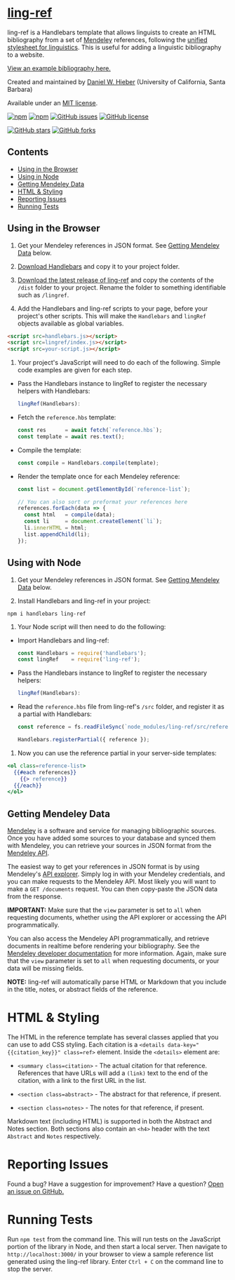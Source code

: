 # [ling-ref][1]

ling-ref is a Handlebars template that allows linguists to create an HTML bibliography from a set of [Mendeley][4] references, following the [unified stylesheet for linguistics][3]. This is useful for adding a linguistic bibliography to a website.

[View an example bibliography here.][5]

Created and maintained by [Daniel W. Hieber][2] (University of California, Santa Barbara)

Available under an [MIT license][9].

<!-- BADGES -->
<!-- Informational -->
[![npm](https://img.shields.io/npm/v/ling-ref.svg)][14]
[![npm](https://img.shields.io/npm/dt/ling-ref.svg)][14]
[![GitHub issues](https://img.shields.io/github/issues/dwhieb/ling-ref.svg)][12]
[![GitHub license](https://img.shields.io/github/license/dwhieb/ling-ref.svg)][13]

<!-- Social -->
[![GitHub stars](https://img.shields.io/github/stars/dwhieb/ling-ref.svg?style=social)](https://github.com/dwhieb/ling-ref/stargazers)
[![GitHub forks](https://img.shields.io/github/forks/dwhieb/ling-ref.svg?style=social)](https://github.com/dwhieb/ling-ref/network)

## Contents

* [Using in the Browser](#using-in-the-browser)
* [Using in Node](#using-in-node)
* [Getting Mendeley Data](#getting-mendeley-data)
* [HTML & Styling](#html--styling)
* [Reporting Issues](#reporting-issues)
* [Running Tests](#running-tests)

## Using in the Browser

1. Get your Mendeley references in JSON format. See [Getting Mendeley Data](#getting-mendeley-data) below.

1. [Download Handlebars][7] and copy it to your project folder.

1. [Download the latest release of ling-ref][6] and copy the contents of the `/dist` folder to your project. Rename the folder to something identifiable such as `/lingref`.

1. Add the Handlebars and ling-ref scripts to your page, before your project's other scripts. This will make the `Handlebars` and `lingRef` objects available as global variables.

  ```html
  <script src=handlebars.js></script>
  <script src=lingref/index.js></script>
  <script src=your-script.js></script>
  ```

1. Your project's JavaScript will need to do each of the following. Simple code examples are given for each step.

  - Pass the Handlebars instance to lingRef to register the necessary helpers with Handlebars:

    ```js
    lingRef(Handlebars):
    ```

  - Fetch the `reference.hbs` template:

    ```js
    const res      = await fetch(`reference.hbs`);
    const template = await res.text();
    ```

  - Compile the template:

    ```js
    const compile = Handlebars.compile(template);
    ```

  - Render the template once for each Mendeley reference:

    ```js
    const list = document.getElementById(`reference-list`);

    // You can also sort or preformat your references here
    references.forEach(data => {
      const html   = compile(data);
      const li     = document.createElement(`li`);
      li.innerHTML = html;
      list.appendChild(li);
    });
    ```

## Using with Node

1. Get your Mendeley references in JSON format. See [Getting Mendeley Data](#getting-mendeley-data) below.

1. Install Handlebars and ling-ref in your project:

  ```
  npm i handlebars ling-ref
  ```

1. Your Node script will then need to do the following:

  - Import Handlebars and ling-ref:

    ```js
    const Handlebars = require('handlebars');
    const lingRef    = require('ling-ref');
    ```

  - Pass the Handlebars instance to lingRef to register the necessary helpers:

    ```js
    lingRef(Handlebars):
    ```

  - Read the `reference.hbs` file from ling-ref's `/src` folder, and register it as a partial with Handlebars:

    ```js
    const reference = fs.readFileSync(`node_modules/ling-ref/src/reference.hbs`, `utf8`);

    Handlebars.registerPartial({ reference });
    ```

1. Now you can use the reference partial in your server-side templates:

  ```hbs
  <ol class=reference-list>
    {{#each references}}
      {{> reference}}
    {{/each}}
  </ol>
  ```

## Getting Mendeley Data

[Mendeley][4] is a software and service for managing bibliographic sources. Once you have added some sources to your database and synced them with Mendeley, you can retrieve your sources in JSON format from the [Mendeley API][10].

The easiest way to get your references in JSON format is by using Mendeley's [API explorer][11]. Simply log in with your Mendeley credentials, and you can make requests to the Mendeley API. Most likely you will want to make a `GET /documents` request. You can then copy-paste the JSON data from the response.

**IMPORTANT:** Make sure that the `view` parameter is set to `all` when requesting documents, whether using the API explorer or accessing the API programmatically.

You can also access the Mendeley API programmatically, and retrieve documents in realtime before rendering your bibliography. See the [Mendeley developer documentation][10] for more information. Again, make sure that the `view` parameter is set to `all` when requesting documents, or your data will be missing fields.

**NOTE:** ling-ref will automatically parse HTML or Markdown that you include in the title, notes, or abstract fields of the reference.

# HTML & Styling

The HTML in the reference template has several classes applied that you can use to add CSS styling. Each citation is a `<details data-key="{{citation_key}}" class=ref>` element. Inside the `<details>` element are:

  - `<summary class=citation>` - The actual citation for that reference. References that have URLs will add a `(link)` text to the end of the citation, with a link to the first URL in the list.

  - `<section class=abstract>` - The abstract for that reference, if present.

  - `<section class=notes>` - The notes for that reference, if present.

Markdown text (including HTML) is supported in both the Abstract and Notes section. Both sections also contain an `<h4>` header with the text `Abstract` and `Notes` respectively.

# Reporting Issues
Found a bug? Have a suggestion for improvement? Have a question? [Open an issue on GitHub.][12]

# Running Tests

Run `npm test` from the command line. This will run tests on the JavaScript portion of the library in Node, and then start a local server. Then navigate to `http://localhost:3000/` in your browser to view a sample reference list generated using the ling-ref library. Enter `Ctrl + C` on the command line to stop the server.

<!-- LINKS -->
[1]: https://github.com/dwhieb/ling-ref#readme
[2]: https://danielhieber.com
[3]: https://www.linguisticsociety.org/resource/unified-style-sheet
[4]: https://www.mendeley.com
[5]: https://danielhieber.com/bibliographies/flexibility
[6]: https://github.com/dwhieb/ling-ref/releases
[7]: http://handlebarsjs.com/installation.html
[8]: http://handlebarsjs.com/
[9]: https://opensource.org/licenses/MIT
[10]: http://dev.mendeley.com
[11]: https://api.mendeley.com/apidocs/docs
[12]: https://github.com/dwhieb/ling-ref/issues
[13]: https://github.com/dwhieb/ling-ref/blob/master/LICENSE
[14]: https://www.npmjs.com/package/ling-ref
